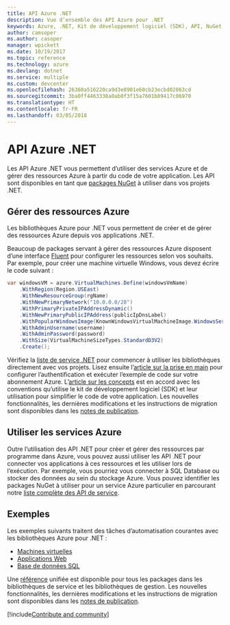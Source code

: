 ```yaml
---
title: API Azure .NET
description: Vue d’ensemble des API Azure pour .NET
keywords: Azure, .NET, Kit de développement logiciel (SDK), API, NuGet, bibliothèques, packages
author: camsoper
ms.author: casoper
manager: wpickett
ms.date: 10/19/2017
ms.topic: reference
ms.technology: azure
ms.devlang: dotnet
ms.service: multiple
ms.custom: devcenter
ms.openlocfilehash: 26360a516220ca9d3e8901e60cb23ecbd02863cd
ms.sourcegitcommit: 3ba0ff4463338a0ab0f3f15a7601b89417c06970
ms.translationtype: HT
ms.contentlocale: fr-FR
ms.lasthandoff: 03/05/2018
---
```

# <a name="azure-net-apis"></a>API Azure .NET

Les API Azure .NET vous permettent d’utiliser des services Azure et de gérer des ressources Azure à partir du code de votre application. Les API sont disponibles en tant que [packages NuGet](/dotnet/api/overview/azure/) à utiliser dans vos projets .NET. 

## <a name="manage-azure-resources"></a>Gérer des ressources Azure

Les bibliothèques Azure pour .NET vous permettent de créer et de gérer des ressources Azure depuis vos applications .NET.

Beaucoup de packages servant à gérer des ressources Azure disposent d’une interface [Fluent](dotnet-sdk-azure-concepts.md) pour configurer les ressources selon vos souhaits. Par exemple, pour créer une machine virtuelle Windows, vous devez écrire le code suivant :

```csharp
var windowsVM = azure.VirtualMachines.Define(windowsVmName)
    .WithRegion(Region.USEast)
    .WithNewResourceGroup(rgName)
    .WithNewPrimaryNetwork("10.0.0.0/28")
    .WithPrimaryPrivateIPAddressDynamic()
    .WithNewPrimaryPublicIPAddress(publicIpDnsLabel)
    .WithPopularWindowsImage(KnownWindowsVirtualMachineImage.WindowsServer2012R2Datacenter)
    .WithAdminUsername(username)
    .WithAdminPassword(password)
    .WithSize(VirtualMachineSizeTypes.StandardD3V2)
    .Create();
 ```

Vérifiez la [liste de service .NET](/dotnet/api/overview/azure/) pour commencer à utiliser les bibliothèques directement avec vos projets. Lisez ensuite l’[article sur la prise en main](dotnet-sdk-azure-get-started.md) pour configurer l’authentification et exécuter l’exemple de code sur votre abonnement Azure.  L’[article sur les concepts](dotnet-sdk-azure-concepts.md) est en accord avec les conventions qu’utilise le kit de développement logiciel (SDK) et leur utilisation pour simplifier le code de votre application. Les nouvelles fonctionnalités, les dernières modifications et les instructions de migration sont disponibles dans les [notes de publication](dotnet-sdk-azure-release-notes.md).

## <a name="consume-azure-services"></a>Utiliser les services Azure

Outre l’utilisation des API .NET pour créer et gérer des ressources par programme dans Azure, vous pouvez aussi utiliser les API .NET pour connecter vos applications à ces ressources et les utiliser lors de l’exécution.  Par exemple, vous pourriez vous connecter à SQL Database ou stocker des données au sein du stockage Azure.  Vous pouvez identifier les packages NuGet à utiliser pour un service Azure particulier en parcourant notre [liste complète des API de service](/dotnet/api/overview/azure/).  

## <a name="samples"></a>Exemples

Les exemples suivants traitent des tâches d’automatisation courantes avec les bibliothèques Azure pour .NET :

- [Machines virtuelles](dotnet-sdk-azure-virtual-machine-samples.md)
- [Applications Web](dotnet-sdk-azure-web-apps-samples.md)
- [Base de données SQL](dotnet-sdk-azure-sql-database-samples.md)

Une [référence](/dotnet/api/overview/azure/?view=azure-dotnet) unifiée est disponible pour tous les packages dans les bibliothèques de service et les bibliothèques de gestion. Les nouvelles fonctionnalités, les dernières modifications et les instructions de migration sont disponibles dans les [notes de publication](dotnet-sdk-azure-release-notes.md).

[!include[Contribute and community](includes/contribute.md)]